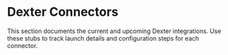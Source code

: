 # Dexter Connectors

This section documents the current and upcoming Dexter integrations. Use these stubs to track launch details and configuration steps for each connector.

